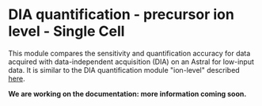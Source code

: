# DIA quantification - precursor ion level - Single Cell

This module compares the sensitivity and quantification accuracy for data acquired with data-independent acquisition (DIA) on an Astral for low-input data.
It is similar to the DIA quantification module "ion-level" described [here](#4-quant-lfq-ion-dia-aif).

**We are working on the documentation: more information coming soon.**
